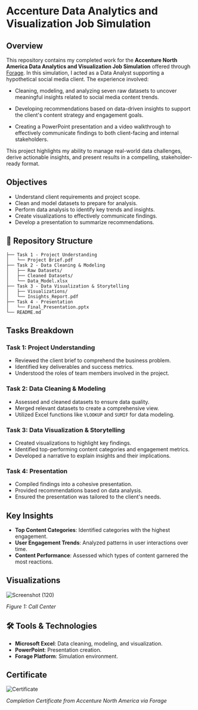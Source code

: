 # Accenture Data Analytics and Visualization Job Simulation

## Overview

This repository contains my completed work for the **Accenture North America Data Analytics and Visualization Job Simulation** offered through [Forage](https://www.theforage.com/simulations/accenture-nam/data-analytics-mmlb?forceFastTrackV2=true). In this simulation, I acted as a Data Analyst supporting a hypothetical social media client. The experience involved:

* Cleaning, modeling, and analyzing seven raw datasets to uncover meaningful insights related to social media content trends.

* Developing recommendations based on data-driven insights to support the client's content strategy and engagement goals.

* Creating a PowerPoint presentation and a video walkthrough to effectively communicate findings to both client-facing and internal stakeholders.

This project highlights my ability to manage real-world data challenges, derive actionable insights, and present results in a compelling, stakeholder-ready format.


## Objectives

* Understand client requirements and project scope.
* Clean and model datasets to prepare for analysis.
* Perform data analysis to identify key trends and insights.
* Create visualizations to effectively communicate findings.
* Develop a presentation to summarize recommendations.

## 📂 Repository Structure

```
├── Task 1 - Project Understanding
│   └── Project Brief.pdf
├── Task 2 - Data Cleaning & Modeling
│   ├── Raw Datasets/
│   ├── Cleaned Datasets/
│   └── Data_Model.xlsx
├── Task 3 - Data Visualization & Storytelling
│   ├── Visualizations/
│   └── Insights_Report.pdf
├── Task 4 - Presentation
│   └── Final_Presentation.pptx
└── README.md
```

## Tasks Breakdown

### Task 1: Project Understanding

* Reviewed the client brief to comprehend the business problem.
* Identified key deliverables and success metrics.
* Understood the roles of team members involved in the project.

### Task 2: Data Cleaning & Modeling

* Assessed and cleaned datasets to ensure data quality.
* Merged relevant datasets to create a comprehensive view.
* Utilized Excel functions like `VLOOKUP` and `SUMIF` for data modeling.

### Task 3: Data Visualization & Storytelling

* Created visualizations to highlight key findings.
* Identified top-performing content categories and engagement metrics.
* Developed a narrative to explain insights and their implications.

### Task 4: Presentation

* Compiled findings into a cohesive presentation.
* Provided recommendations based on data analysis.
* Ensured the presentation was tailored to the client's needs.

## Key Insights

* **Top Content Categories**: Identified categories with the highest engagement.
* **User Engagement Trends**: Analyzed patterns in user interactions over time.
* **Content Performance**: Assessed which types of content garnered the most reactions.

##  Visualizations

![Screenshot (120)](https://github.com/user-attachments/assets/5a0ddacf-0a25-443a-9347-0213cae5254a)


*Figure 1: Call Center*

## 🛠 Tools & Technologies

* **Microsoft Excel**: Data cleaning, modeling, and visualization.
* **PowerPoint**: Presentation creation.
* **Forage Platform**: Simulation environment.

##  Certificate

![Certificate](https://github.com/sai-forge/Data-Analytics-Job-Simulation-Projects/blob/main/Data%20Analytics%20and%20Visualization%20for%20Accenture/assets/certificate.png)

*Completion Certificate from Accenture North America via Forage*
